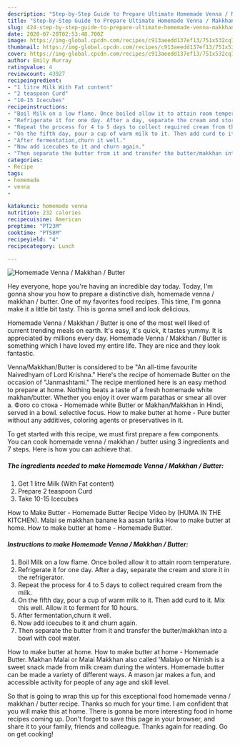 ```yaml
---
description: "Step-by-Step Guide to Prepare Ultimate Homemade Venna / Makkhan / Butter"
title: "Step-by-Step Guide to Prepare Ultimate Homemade Venna / Makkhan / Butter"
slug: 424-step-by-step-guide-to-prepare-ultimate-homemade-venna-makkhan-butter
date: 2020-07-20T02:53:48.700Z
image: https://img-global.cpcdn.com/recipes/c913aeedd137ef13/751x532cq70/homemade-venna-makkhan-butter-recipe-main-photo.jpg
thumbnail: https://img-global.cpcdn.com/recipes/c913aeedd137ef13/751x532cq70/homemade-venna-makkhan-butter-recipe-main-photo.jpg
cover: https://img-global.cpcdn.com/recipes/c913aeedd137ef13/751x532cq70/homemade-venna-makkhan-butter-recipe-main-photo.jpg
author: Emily Murray
ratingvalue: 4
reviewcount: 43927
recipeingredient:
- "1 litre Milk With Fat content"
- "2 teaspoon Curd"
- "10-15 Icecubes"
recipeinstructions:
- "Boil Milk on a low flame. Once boiled allow it to attain room temperature."
- "Refrigerate it for one day. After a day, separate the cream and store it in the refrigerator."
- "Repeat the process for 4 to 5 days to collect required cream from the milk."
- "On the fifth day, pour a cup of warm milk to it. Then add curd to it. Mix this well. Allow it to ferment for 10 hours."
- "After fermentation,churn it well."
- "Now add icecubes to it and churn again."
- "Then separate the butter from it and transfer the butter/makkhan into a bowl with cool water."
categories:
- Recipe
tags:
- homemade
- venna
- 

katakunci: homemade venna  
nutrition: 232 calories
recipecuisine: American
preptime: "PT23M"
cooktime: "PT58M"
recipeyield: "4"
recipecategory: Lunch

---
```



![Homemade Venna / Makkhan / Butter](https://img-global.cpcdn.com/recipes/c913aeedd137ef13/751x532cq70/homemade-venna-makkhan-butter-recipe-main-photo.jpg)

Hey everyone, hope you're having an incredible day today. Today, I'm gonna show you how to prepare a distinctive dish, homemade venna / makkhan / butter. One of my favorites food recipes. This time, I'm gonna make it a little bit tasty. This is gonna smell and look delicious.

Homemade Venna / Makkhan / Butter is one of the most well liked of current trending meals on earth. It's easy, it's quick, it tastes yummy. It is appreciated by millions every day. Homemade Venna / Makkhan / Butter is something which I have loved my entire life. They are nice and they look fantastic.

Venna/Makkhan/Butter is considered to be &#34;An all-time favourite Naivedhyam of Lord Krishna.&#34; Here&#39;s the recipe of homemade Butter on the occasion of &#34;Janmashtami.&#34; The recipe mentioned here is an easy method to prepare at home. Nothing beats a taste of a fresh homemade white makhan/butter. Whether you enjoy it over warm parathas or smear all over a. Фото со стока - Homemade white Butter or Makhan/Makkhan in Hindi, served in a bowl. selective focus. How to make butter at home - Pure butter without any additives, coloring agents or preservatives in it.


To get started with this recipe, we must first prepare a few components. You can cook homemade venna / makkhan / butter using 3 ingredients and 7 steps. Here is how you can achieve that.

<!--inarticleads1-->

##### The ingredients needed to make Homemade Venna / Makkhan / Butter:

1. Get 1 litre Milk (With Fat content)
1. Prepare 2 teaspoon Curd
1. Take 10-15 Icecubes


How to Make Butter - Homemade Butter Recipe Video by (HUMA IN THE KITCHEN). Malai se makkhan banane ka aasan tarika How to make butter at home. How to make butter at home - Homemade Butter. 

<!--inarticleads2-->

##### Instructions to make Homemade Venna / Makkhan / Butter:

1. Boil Milk on a low flame. Once boiled allow it to attain room temperature.
1. Refrigerate it for one day. After a day, separate the cream and store it in the refrigerator.
1. Repeat the process for 4 to 5 days to collect required cream from the milk.
1. On the fifth day, pour a cup of warm milk to it. Then add curd to it. Mix this well. Allow it to ferment for 10 hours.
1. After fermentation,churn it well.
1. Now add icecubes to it and churn again.
1. Then separate the butter from it and transfer the butter/makkhan into a bowl with cool water.


How to make butter at home. How to make butter at home - Homemade Butter. Makhan Malai or Malai Makkhan also called &#39;Malaiyo or Nimish is a sweet snack made from milk cream during the winters. Homemade butter can be made a variety of different ways. A mason jar makes a fun, and accessible activity for people of any age and skill level. 

So that is going to wrap this up for this exceptional food homemade venna / makkhan / butter recipe. Thanks so much for your time. I am confident that you will make this at home. There is gonna be more interesting food in home recipes coming up. Don't forget to save this page in your browser, and share it to your family, friends and colleague. Thanks again for reading. Go on get cooking!

